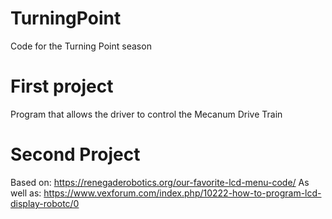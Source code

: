 # TurningPoint
Code for the Turning Point season

# First project
Program that allows the driver to control the Mecanum Drive Train

# Second Project
Based on: https://renegaderobotics.org/our-favorite-lcd-menu-code/
As well as: https://www.vexforum.com/index.php/10222-how-to-program-lcd-display-robotc/0
